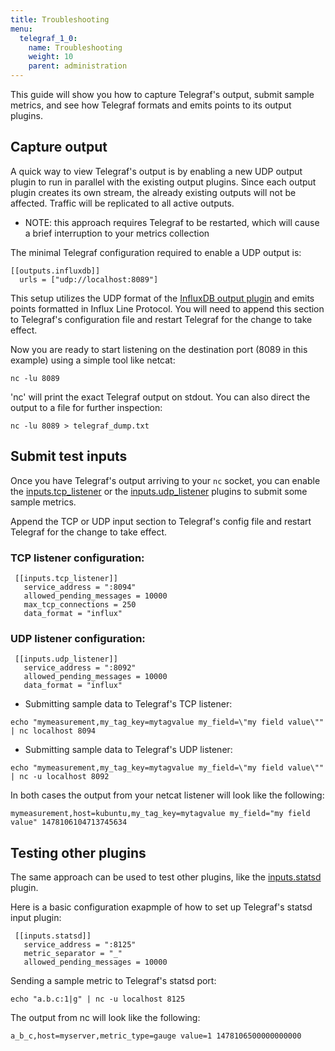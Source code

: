 ```yaml
---
title: Troubleshooting
menu:
  telegraf_1_0:
    name: Troubleshooting
    weight: 10
    parent: administration
---
```


This guide will show you how to capture Telegraf's output, submit sample metrics, and see how Telegraf formats and emits points to its output plugins.

## Capture output

A quick way to view Telegraf's output is by enabling a new UDP output plugin to run in parallel with the existing output plugins. Since each output plugin creates its own stream, the already existing outputs will not be affected. Traffic will be replicated to all active outputs.

* NOTE: this approach requires Telegraf to be restarted, which will cause a brief interruption to your metrics collection

The minimal Telegraf configuration required to enable a UDP output is:

```
[[outputs.influxdb]]
  urls = ["udp://localhost:8089"] 
```

This setup utilizes the UDP format of the [InfluxDB output plugin](https://github.com/influxdata/telegraf/tree/master/plugins/outputs/influxdb) and emits points formatted in Influx Line Protocol.
You will need to append this section to Telegraf's configuration file and restart Telegraf for the change to take effect.

Now you are ready to start listening on the destination port (8089 in this example) using a simple tool like netcat:

```
nc -lu 8089
```

'nc' will print the exact Telegraf output on stdout.
You can also direct the output to a file for further inspection:

```
nc -lu 8089 > telegraf_dump.txt
```

## Submit test inputs

Once you have Telegraf's output arriving to your `nc` socket, you can enable the [inputs.tcp_listener](https://github.com/influxdata/telegraf/tree/master/plugins/inputs/tcp_listener) or the [inputs.udp_listener](https://github.com/influxdata/telegraf/tree/master/plugins/inputs/udp_listener) plugins to submit some sample metrics.

Append the TCP or UDP input section to Telegraf's config file and restart Telegraf for the change to take effect.

### TCP listener configuration:

```
 [[inputs.tcp_listener]]
   service_address = ":8094"
   allowed_pending_messages = 10000
   max_tcp_connections = 250
   data_format = "influx"
```

### UDP listener configuration:

```
 [[inputs.udp_listener]]
   service_address = ":8092"
   allowed_pending_messages = 10000
   data_format = "influx"
```

* Submitting sample data to Telegraf's TCP listener:

```
echo "mymeasurement,my_tag_key=mytagvalue my_field=\"my field value\"" | nc localhost 8094
```

* Submitting sample data to Telegraf's UDP listener:

```
echo "mymeasurement,my_tag_key=mytagvalue my_field=\"my field value\"" | nc -u localhost 8092
```

In both cases the output from your netcat listener will look like the following:

```
mymeasurement,host=kubuntu,my_tag_key=mytagvalue my_field="my field value" 1478106104713745634
```

## Testing other plugins

The same approach can be used to test other plugins, like the [inputs.statsd](https://github.com/influxdata/telegraf/tree/master/plugins/inputs/statsd) plugin.

Here is a basic configuration exapmple of how to set up Telegraf's statsd input plugin:

```
 [[inputs.statsd]]
   service_address = ":8125"
   metric_separator = "_"
   allowed_pending_messages = 10000
```

Sending a sample metric to Telegraf's statsd port:

```
echo "a.b.c:1|g" | nc -u localhost 8125
```

The output from nc will look like the following:

```
a_b_c,host=myserver,metric_type=gauge value=1 1478106500000000000
```
